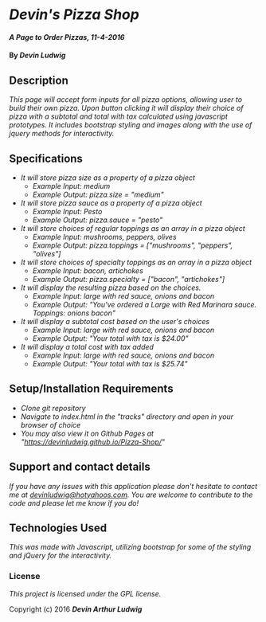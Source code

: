 # _Devin's Pizza Shop_

#### _A Page to Order Pizzas, 11-4-2016_

#### By _**Devin Ludwig**_

## Description

_This page will accept form inputs for all pizza options, allowing user to build their own pizza. Upon button clicking it will display their choice of pizza with a subtotal and total with tax calculated using javascript prototypes. It includes bootstrap styling and images along with the use of jquery methods for interactivity._

## Specifications

* _It will store pizza size as a property of a pizza object_
    * _Example Input: medium_
    * _Example Output: pizza.size = "medium"_
* _It will store pizza sauce as a property of a pizza object_
    * _Example Input: Pesto_
    * _Example Output: pizza.sauce = "pesto"_    
* _It will store choices of regular toppings as an array in a pizza object_
    * _Example Input: mushrooms, peppers, olives_
    * _Example Output: pizza.toppings = ["mushrooms", "peppers", "olives"]_  
* _It will store choices of specialty toppings as an array in a pizza object_
    * _Example Input: bacon, artichokes_
    * _Example Output: pizza.specialty = ["bacon", "artichokes"]_  
* _It will display the resulting pizza based on the choices._
    * _Example Input: large with red sauce, onions and bacon_
    * _Example Output: "You've ordered a Large with Red Marinara sauce. Toppings: onions bacon"_  
* _It will display a subtotal cost based on the user's choices_
    * _Example Input: large with red sauce, onions and bacon_
    * _Example Output: "Your total with tax is $24.00"_  
* _It will display a total cost with tax added_
    * _Example Input: large with red sauce, onions and bacon_
    * _Example Output: "Your total with tax is $25.74"_  

## Setup/Installation Requirements

* _Clone git repository_
* _Navigate to index.html in the "tracks" directory and open in your browser of choice_
* _You may also view it on Github Pages at "https://devinludwig.github.io/Pizza-Shop/"_


## Support and contact details

_If you have any issues with this application please don't hesitate to contact me at devinludwig@hotyahoos.com. You are welcome to contribute to the code and please let me know if you do!_

## Technologies Used

_This was made with Javascript, utilizing bootstrap for some of the styling and jQuery for the interactivity._

### License

*This project is licensed under the GPL license.*

Copyright (c) 2016 **_Devin Arthur Ludwig_**
